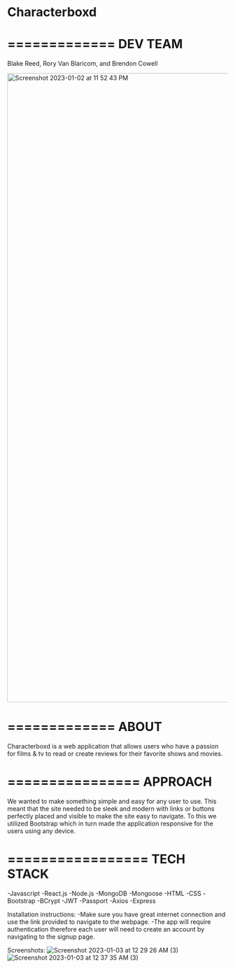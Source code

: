 # Characterboxd
=============
  DEV TEAM
=============
Blake Reed, Rory Van Blaricom, and Brendon Cowell

<img width="1440" alt="Screenshot 2023-01-02 at 11 52 43 PM" src="https://user-images.githubusercontent.com/114965290/210318102-6dca1736-3e4f-4a80-aefb-5681f65e870c.png">

=============
    ABOUT
=============
Characterboxd is a web application that allows users who have a passion for films & tv to read or create reviews for their favorite shows and movies.


================
    APPROACH
================
We wanted to make something simple and easy for any user to use. This meant that the site needed to be sleek and modern with links or buttons perfectly placed and visible to make the site easy to navigate. To this we utilized Bootstrap which in turn made the application responsive for the users using any device.

=================
   TECH STACK
=================
-Javascript
-React.js
-Node.js
-MongoDB
-Mongoose
-HTML
-CSS
-Bootstrap
-BCrypt
-JWT
-Passport
-Axios
-Express

Installation instructions:
-Make sure you have great internet connection and use the link provided to navigate to the webpage.
-The app will require authentication therefore each user will need to create an account by navigating to the signup page.

Screenshots:
![Screenshot 2023-01-03 at 12 29 26 AM (3)](https://user-images.githubusercontent.com/114965290/210322670-35c26122-f83f-4480-8da9-da1894b05709.png)
![Screenshot 2023-01-03 at 12 37 35 AM (3)](https://user-images.githubusercontent.com/114965290/210323567-9eee80dd-acec-4990-8be4-bbf92e08476a.png)
